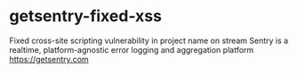 # getsentry-fixed-xss
Fixed cross-site scripting vulnerability in project name on stream 
Sentry is a realtime, platform-agnostic error logging and aggregation platform  https://getsentry.com 
